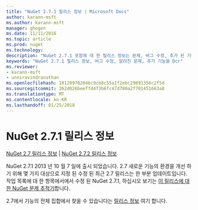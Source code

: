 ```yaml
---
title: "NuGet 2.7.1 릴리스 정보 | Microsoft Docs"
author: karann-msft
ms.author: karann-msft
manager: ghogen
ms.date: 11/11/2016
ms.topic: article
ms.prod: nuget
ms.technology: 
description: "NuGet 2.7.1 포함에 대 한 릴리스 정보는 문제, 버그 수정, 추가 된 기능 및 Dcr 알려져 있습니다."
keywords: "NuGet 2.7.1 릴리스 정보, 버그 수정, 알려진 문제, 추가 기능을 Dcr"
ms.reviewer:
- karann-msft
- unniravindranathan
ms.openlocfilehash: 10128970204bc9cb8c55a1f2ebc29891356c2f5d
ms.sourcegitcommit: 262d026beeffd4f3b6fc47d780a2f701451663a8
ms.translationtype: MT
ms.contentlocale: ko-KR
ms.lasthandoff: 01/25/2018
---
```

# <a name="nuget-271-release-notes"></a>NuGet 2.7.1 릴리스 정보

[NuGet 2.7 릴리스 정보](../release-notes/nuget-2.7.md) | [NuGet 2.7.2 릴리스 정보](../release-notes/nuget-2.7.2.md)

NuGet 2.7.1 2013 년 10 월 7 일에 출시 되었습니다.  2.7 새로운 기능의 환경을 개선 하기 위해 몇 가지 대상으로 지정 된 수정 된 최근 2.7 릴리스는 한 부분 업데이트입니다. 작업 목록에 대 한 항목에서에서 수정 된 NuGet 2.7.1, 하십시오 보기는 [이 릴리스에 대 한 NuGet 문제 추적기](http://nuget.codeplex.com/workitem/list/advanced?keyword=&status=Closed&type=All&priority=All&release=NuGet%202.7.1&assignedTo=All&component=All&sortField=LastUpdatedDate&sortDirection=Descending&page=0)합니다.

2.7에서 기능의 전체 집합에서 찾을 수 있습니다는 [릴리스 정보](../release-notes/nuget-2.7.md) 여기 합니다.
